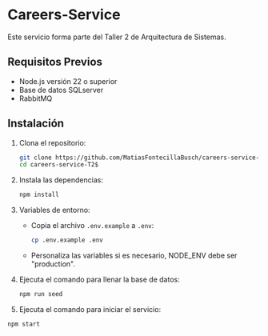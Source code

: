 # Careers-Service

Este servicio forma parte del Taller 2 de Arquitectura de Sistemas.

## Requisitos Previos

- Node.js versión 22 o superior
- Base de datos SQLserver
- RabbitMQ

## Instalación

1. Clona el repositorio:
   ```bash
   git clone https://github.com/MatiasFontecillaBusch/careers-service-T2.git
   cd careers-service-T2$
   ```

2. Instala las dependencias:

   ```bash
   npm install
   ```

3. Variables de entorno:
   - Copia el archivo `.env.example` a `.env`:
     ```bash
     cp .env.example .env
     ```
   - Personaliza las variables si es necesario, NODE_ENV debe ser "production".


4. Ejecuta el comando para llenar la base de datos:
   ```bash
   npm run seed
   ``` 

5. Ejecuta el comando para iniciar el servicio:
```bash
npm start
``` 